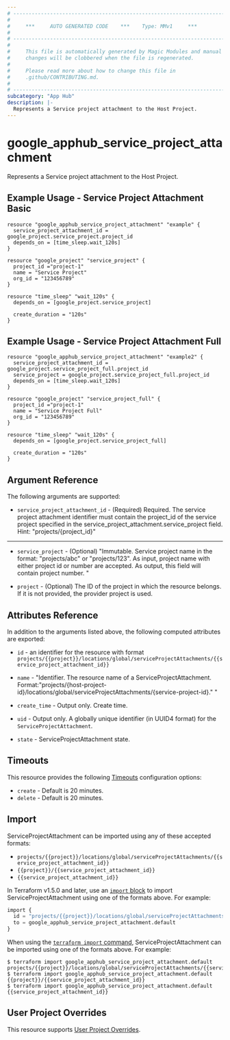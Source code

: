 ```yaml
---
# ----------------------------------------------------------------------------
#
#     ***     AUTO GENERATED CODE    ***    Type: MMv1     ***
#
# ----------------------------------------------------------------------------
#
#     This file is automatically generated by Magic Modules and manual
#     changes will be clobbered when the file is regenerated.
#
#     Please read more about how to change this file in
#     .github/CONTRIBUTING.md.
#
# ----------------------------------------------------------------------------
subcategory: "App Hub"
description: |-
  Represents a Service project attachment to the Host Project.
---
```


# google_apphub_service_project_attachment

Represents a Service project attachment to the Host Project.



## Example Usage - Service Project Attachment Basic


```hcl
resource "google_apphub_service_project_attachment" "example" {
  service_project_attachment_id = google_project.service_project.project_id
  depends_on = [time_sleep.wait_120s]
}

resource "google_project" "service_project" {
  project_id ="project-1"
  name = "Service Project"
  org_id = "123456789"
}

resource "time_sleep" "wait_120s" {
  depends_on = [google_project.service_project]

  create_duration = "120s"
}
```
## Example Usage - Service Project Attachment Full


```hcl
resource "google_apphub_service_project_attachment" "example2" {
  service_project_attachment_id = google_project.service_project_full.project_id
  service_project = google_project.service_project_full.project_id
  depends_on = [time_sleep.wait_120s]
}

resource "google_project" "service_project_full" {
  project_id ="project-1"
  name = "Service Project Full"
  org_id = "123456789"
}

resource "time_sleep" "wait_120s" {
  depends_on = [google_project.service_project_full]

  create_duration = "120s"
}
```

## Argument Reference

The following arguments are supported:


* `service_project_attachment_id` -
  (Required)
  Required. The service project attachment identifier must contain the project_id of the service project specified in the service_project_attachment.service_project field. Hint: "projects/{project_id}"


- - -


* `service_project` -
  (Optional)
  "Immutable. Service project name in the format: \"projects/abc\"
  or \"projects/123\". As input, project name with either project id or number
  are accepted. As output, this field will contain project number. "

* `project` - (Optional) The ID of the project in which the resource belongs.
    If it is not provided, the provider project is used.


## Attributes Reference

In addition to the arguments listed above, the following computed attributes are exported:

* `id` - an identifier for the resource with format `projects/{{project}}/locations/global/serviceProjectAttachments/{{service_project_attachment_id}}`

* `name` -
  "Identifier. The resource name of a ServiceProjectAttachment. Format:\"projects/{host-project-id}/locations/global/serviceProjectAttachments/{service-project-id}.\" "

* `create_time` -
  Output only. Create time.

* `uid` -
  Output only. A globally unique identifier (in UUID4 format) for the `ServiceProjectAttachment`.

* `state` -
  ServiceProjectAttachment state.


## Timeouts

This resource provides the following
[Timeouts](https://developer.hashicorp.com/terraform/plugin/sdkv2/resources/retries-and-customizable-timeouts) configuration options:

- `create` - Default is 20 minutes.
- `delete` - Default is 20 minutes.

## Import


ServiceProjectAttachment can be imported using any of these accepted formats:

* `projects/{{project}}/locations/global/serviceProjectAttachments/{{service_project_attachment_id}}`
* `{{project}}/{{service_project_attachment_id}}`
* `{{service_project_attachment_id}}`


In Terraform v1.5.0 and later, use an [`import` block](https://developer.hashicorp.com/terraform/language/import) to import ServiceProjectAttachment using one of the formats above. For example:

```tf
import {
  id = "projects/{{project}}/locations/global/serviceProjectAttachments/{{service_project_attachment_id}}"
  to = google_apphub_service_project_attachment.default
}
```

When using the [`terraform import` command](https://developer.hashicorp.com/terraform/cli/commands/import), ServiceProjectAttachment can be imported using one of the formats above. For example:

```
$ terraform import google_apphub_service_project_attachment.default projects/{{project}}/locations/global/serviceProjectAttachments/{{service_project_attachment_id}}
$ terraform import google_apphub_service_project_attachment.default {{project}}/{{service_project_attachment_id}}
$ terraform import google_apphub_service_project_attachment.default {{service_project_attachment_id}}
```

## User Project Overrides

This resource supports [User Project Overrides](https://registry.terraform.io/providers/hashicorp/google/latest/docs/guides/provider_reference#user_project_override).
